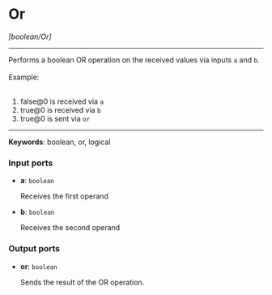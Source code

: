 # Or

_[boolean/Or]_

---

Performs a boolean OR operation on the received values via inputs `a` and `b`.<br>
<br>
Example:<br>
<br>
1. false@0 is received via `a`<br>
2. true@0 is received via `b`<br>
3. true@0 is sent via `or`<br>

---

__Keywords__: boolean, or, logical

### Input ports

* __a__: ` boolean `

    Receives the first operand<br>


* __b__: ` boolean `

    Receives the second operand<br>

### Output ports

* __or__: ` boolean `

    Sends the result of the OR operation.<br>

